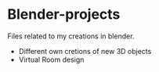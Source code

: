 # Blender-projects
Files related to my creations in blender.
- Different own cretions of new 3D objects
-  Virtual Room design 

